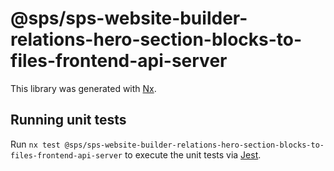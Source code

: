 # @sps/sps-website-builder-relations-hero-section-blocks-to-files-frontend-api-server

This library was generated with [Nx](https://nx.dev).

## Running unit tests

Run `nx test @sps/sps-website-builder-relations-hero-section-blocks-to-files-frontend-api-server` to execute the unit tests via [Jest](https://jestjs.io).
